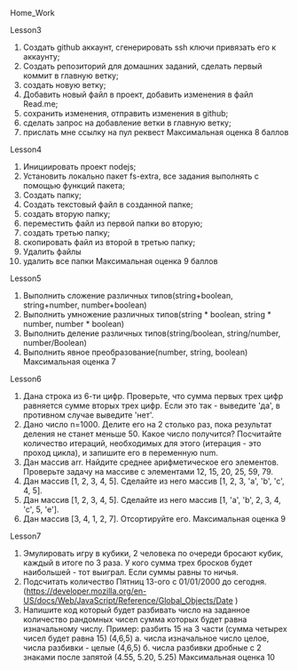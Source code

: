 Home_Work

Lesson3

1. Создать github аккаунт, сгенерировать ssh ключи привязать его к аккаунту;
2. Создать репозиторий для домашних заданий, сделать первый коммит в главную ветку;
3. создать новую ветку;
4. Добавить новый файл в проект, добавить изменения в файл Read.me;
5. сохранить изменения, отправить изменения в github;
6. сделать запрос на добавление ветки в главную ветку;
7. прислать мне ссылку на пул реквест
Максимальная оценка 8 баллов

Lesson4

1. Инициировать проект nodejs;
2. Установить локально пакет fs-extra, все задания выполнять с помощью функций пакета;
3. Создать папку;
4. Создать текстовый файл в созданной папке;
5. создать вторую папку;
6. переместить файл из первой папки во вторую;
7. создать третью папку;
8. скопировать файл из второй в третью папку;
9. Удалить файлы
10. удалить все папки
Максимальная оценка 9 баллов

Lesson5

1. Выполнить сложение различных типов(string+boolean, string+number, number+boolean)
2. Выполнить умножение различных типов(string * boolean, string * number, number * boolean)
3. Выполнить деление различных типов(string/boolean, string/number, number/Boolean)
4. Выполнить явное преобразование(number, string, boolean)
Максимальная оценка 7

Lesson6

1. Дана строка из 6-ти цифр. Проверьте, что сумма первых трех цифр равняется сумме вторых трех цифр. Если это так - выведите 'да', в противном случае выведите 'нет'.
2. Дано число n=1000. Делите его на 2 столько раз, пока результат деления не станет меньше 50. Какое число получится? Посчитайте количество итераций, необходимых для этого (итерация - это проход цикла), и запишите его в переменную num.
3. Дан массив arr. Найдите среднее арифметическое его элементов. Проверьте задачу на массиве с элементами 12, 15, 20, 25, 59, 79.
4. Дан массив [1, 2, 3, 4, 5]. Cделайте из него массив [1, 2, 3, 'a', 'b', 'c', 4, 5].
5. Дан массив [1, 2, 3, 4, 5]. Cделайте из него массив [1, 'a', 'b', 2, 3, 4, 'c', 5, 'e'].
6. Дан массив [3, 4, 1, 2, 7]. Отсортируйте его.
Максимальная оценка 9

Lesson7

1. Эмулировать игру в кубики, 2 человека по очереди бросают кубик, каждый в итоге по 3 раза. У кого сумма трех бросков будет наибольшей - тот выиграл. Если суммы равны то ничья.
2. Подсчитать количество Пятниц 13-ого с 01/01/2000 до сегодня. (https://developer.mozilla.org/en-US/docs/Web/JavaScript/Reference/Global_Objects/Date )
3. Напишите код который будет разбивать число на заданное количество рандомных чисел сумма которых будет равна изначальному числу. Пример: разбить 15 на 3 части (сумма четырех чисел будет равна 15) (4,6,5)
а. числа изначальное число целое, числа разбивки - целые (4,6,5)
б. числа разбивки дробные с 2 знаками после запятой (4.55, 5.20, 5.25)
Максимальная оценка 10